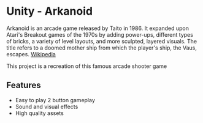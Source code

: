# Unity - Arkanoid
Arkanoid is an arcade game released by Taito in 1986. It expanded upon Atari's Breakout games of the 1970s by adding power-ups, different types of bricks, a variety of level layouts, and more sculpted, layered visuals. The title refers to a doomed mother ship from which the player's ship, the Vaus, escapes. [Wikipedia](https://en.wikipedia.org/wiki/Arkanoid)

This project is a recreation of this famous arcade shooter game

## Features

- Easy to play 2 button gameplay
- Sound and visual effects
- High quality assets

<!--stackedit_data:
eyJoaXN0b3J5IjpbMzE4MzQzNjExLDkyMTkwMTcyNl19
-->